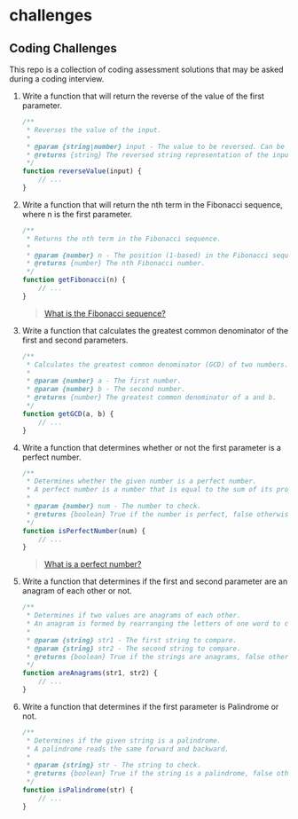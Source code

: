 # challenges

<style>@import url("//readme.codeadam.ca/readme.css");</style>

## Coding Challenges

This repo is a collection of coding assessment solutions that may be asked during a coding interview.

1. Write a function that will return the reverse of the value of the first parameter.

    ```javascript
    /**
     * Reverses the value of the input.
     *
     * @param {string|number} input - The value to be reversed. Can be a string or a number.
     * @returns {string} The reversed string representation of the input.
     */
    function reverseValue(input) {
        // ...
    }
    ```

2. Write a function that will return the nth term in the Fibonacci sequence, where n is the first parameter.

    ```javascript
    /**
     * Returns the nth term in the Fibonacci sequence.
     *
     * @param {number} n - The position (1-based) in the Fibonacci sequence to retrieve.
     * @returns {number} The nth Fibonacci number.
     */
    function getFibonacci(n) {
        // ...
    }
    ```

    > [What is the Fibonacci sequence?](https://en.wikipedia.org/wiki/Fibonacci_sequence)

3. Write a function that calculates the greatest common denominator of the first and second parameters.

    ```javascript
    /**
     * Calculates the greatest common denominator (GCD) of two numbers.
     *
     * @param {number} a - The first number.
     * @param {number} b - The second number.
     * @returns {number} The greatest common denominator of a and b.
     */
    function getGCD(a, b) {
        // ...
    }
    ```
4. Write a function that determines whether or not the first parameter is a perfect number.

    ```javascript
    /**
     * Determines whether the given number is a perfect number.
     * A perfect number is a number that is equal to the sum of its proper divisors (excluding itself).
     *
     * @param {number} num - The number to check.
     * @returns {boolean} True if the number is perfect, false otherwise.
     */
    function isPerfectNumber(num) {
        // ...
    }
    ```

    > [What is a perfect number?](https://en.wikipedia.org/wiki/Perfect_number)

5. Write a function that determines if the first and second parameter are an anagram of each other or not.

    ```javascript
    /**
     * Determines if two values are anagrams of each other.
     * An anagram is formed by rearranging the letters of one word to create another.
     *
     * @param {string} str1 - The first string to compare.
     * @param {string} str2 - The second string to compare.
     * @returns {boolean} True if the strings are anagrams, false otherwise.
     */
    function areAnagrams(str1, str2) {
        // ...
    }
    ```

6. Write a function that determines if the first parameter is Palindrome or not.

    ```javascript
    /**
     * Determines if the given string is a palindrome.
     * A palindrome reads the same forward and backward.
     *
     * @param {string} str - The string to check.
     * @returns {boolean} True if the string is a palindrome, false otherwise.
     */
    function isPalindrome(str) {
        // ...
    }
    ```

<!--
20. Decoding a Secret Message (2025)
    
Create a function that decodes a secret message from link such as:


https://docs.google.com/document/d/e/2PACX-1vRMx5YQlZNa3ra8dYYxmv-QIQ3YJe8tbI3kqcuC7lQiZm-CSEznKfN_HYNSpoXcZIV3Y_O3YoUB1ecq/pub

https://prepinsta.com/interview-preparation/technical-interview-questions/most-asked-coding-questions-in-placements/
-->
